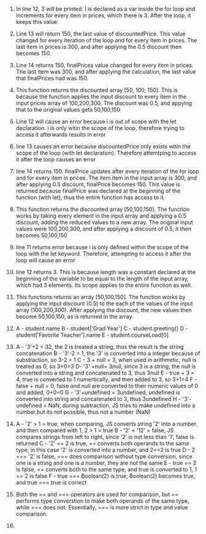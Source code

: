 1. In line 12, 3 will be printed. I is declared as a var inside the for loop and increments for every item in prices, which there is 3. After the loop, it keeps this value.

2. Line 13 will return 150, the last value of discountedPrice. This value changed for every iteration of the loop and for every item in prices. The last item in prices is 300, and after applying the 0.5 discount then becomes 150.

3. Line 14 returns 150, finalPrices value changed for every item in prices. The last item was 300, and after applying the calculation, the last value that finalPrices had was 150.

4. This function returns the discounted array [50, 100, 150]. This is because the function applies the input discount to every item in the input prices array of 100,200,300. The discount was 0.5, and appying that to the original values gets 50,100,150

5. Line 12 will cause an error because i is out of scope with the let declaration. i is only witin the scope of the loop, therefore trying to access it afterwards results in error

6. line 13 causes an error because discountedPrice only exists witin the scope of the loop (with let declaration). Therefore attemtping to access it after the loop causes an error

7. line 14 returns 150. finalPrice updates after every iteration of the for loop and for every item in prices. The item item in the input array is 300, and after applying 0.5 discount, finalPrice becomes 150. This value is returned because finalPrice was declared at the beginning of the function (with let), thus the entire function has access to it.

8. This function returns the discounted array [50,100,150]. The function works by taking every element in the input array and applying a 0.5 discount, adding the reduced values to a new array. The original input values were 100,200,300, and after applying a discount of 0.5, it then becomes 50,100,150

9. line 11 returns error because i is only defined within the scope of the loop with the let keyword. Therefore, attempting to access it after the loop will cause an error

10. line 12 returns 3. This is because length was a constant declared at the beginning of the variable to be equal to the length of the input array, which had 3 elements. Its scope applies to the entire function as well.

11. This functions returns an array [50,100,150]. The function works by applying the input discount (0.5) to the each of the values of the input array (100,200,300). After applying the discount, the new values then become 50,100,150, as is returned in the array.

12. A - student.name
    B - student['Grad Year']
    C - student.greeting()
    D - student['Favorite Teacher'].name
    E - student.courseLoad[0]

13. A - '3'+2 = 32, the 2 is treated a string, thus the result is the string concatenation
    B - '3'-2 = 1, the '3' is converted into a integer because of substraction, so 3-2 = 1
    C - 3 + null = 3, when used in arithmetic, null is treated as 0, so 3+0=3
    D- '3' +null= 3null, since 3 is a string, the null is converted into a string and concatenated to 3, thus 3null
    E - true + 3 = 4, true is converted to 1 numertically, and then added to 3, so 3+1=4
    F - false + null = 0, false and null are converted to their numeric values of 0 and added, 0+0=0
    G - '3'+undefined = 3undefined, undefined is converted into string and concatenated to 3, thus 3undefined
    H - '3'-undefined = NaN, during subtraction, JS tries to make undefined into a number,but its not possible, thus not a number (NaN)

14. A - '2' > 1 = true, when comparing, JS converts string '2' into a number, and then compared with 1, 2 > 1 = true
    B - '2' < '12' = false, JS compares strings from left to right, since '2' is not less than '1', false is returned
    C - '2' == 2 is true, == converts both operands to the same type, in this case '2' is converted into a number, and 2==2 is true
    D - 2 === '2' is false, === does comparison without type conversion, since one is a string and one is a number, they are not the same
    E - true == 2 is false, == converts both to the same type, and true is converted to 1, 1 == 2 is false
    F - true === Boolean(2) is true, Boolean(2) becomes true, and true === true is correct

15. Both the == and === operators are used for comparison, but == performs type converstion to make both operands of the same type, while === does not. Essentially, === is more strict in type and value comparison.

16. 

    
